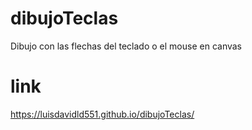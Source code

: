 # dibujoTeclas
Dibujo con las flechas del teclado o el mouse en canvas

# link
https://luisdavidld551.github.io/dibujoTeclas/
